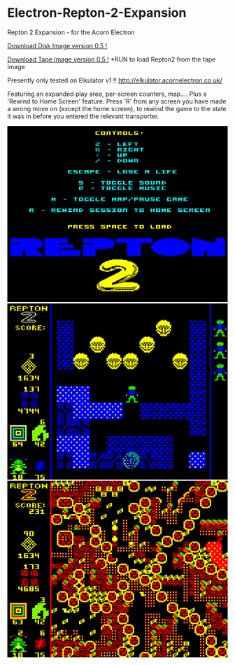 # Electron-Repton-2-Expansion

Repton 2 Expansion - for the Acorn Electron

[Download Disk Image version 0.5 !](https://github.com/Snuggsy187/Electron-Repton-2-Expansion/raw/main/Releases/Repton2-E-v0.5.ssd)

[Download Tape Image version 0.5 !](https://github.com/Snuggsy187/Electron-Repton-2-Expansion/raw/main/Releases/Repton2-E-v0.5.uef)
*RUN to load Repton2 from the tape image

Presently only tested on Elkulator v1 !!
http://elkulator.acornelectron.co.uk/

Featuring an expanded play area, per-screen counters, map....
Plus a 'Rewind to Home Screen' feature. Press 'R' from any screen you have made a wrong move on (except the home screen), to rewind the game to the state it was in before you entered the relevant transporter.

![Electron Repton 2 Expansion](https://github.com/Snuggsy187/Electron-Repton-2-Expansion/blob/main/png/R21.png)
![Electron Repton 2 Expansion](https://github.com/Snuggsy187/Electron-Repton-2-Expansion/blob/main/png/R22.png)
![Electron Repton 2 Expansion](https://github.com/Snuggsy187/Electron-Repton-2-Expansion/blob/main/png/R23.png)
